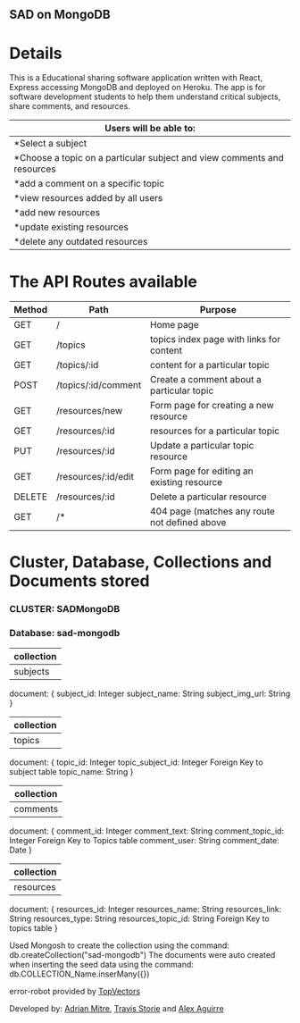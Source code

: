 ## SAD on MongoDB

# Details
This is a Educational sharing  software application written with React, Express accessing MongoDB and deployed on Heroku.
The app is for software development students to help them understand critical subjects, share comments, and resources. 

|Users will be able to:|
|----------------------|
| *Select a subject |
| *Choose a topic on a particular subject and view comments and resources |
| *add a comment on a specific topic |
| *view resources added by all users |
| *add new resources |
| *update existing resources |
| *delete any outdated resources |

# The API Routes available

|Method      |Path                     |Purpose |
|------------|-------------------------|---------------------------------------------|
|GET         |/                        |  Home page |
|GET         | /topics                 |   topics index page with links for content |
|GET         | /topics/:id             |   content for a particular topic |
|POST        | /topics/:id/comment     |   Create a comment about a particular topic |
|GET         | /resources/new          |   Form page for creating a new resource |
|GET         | /resources/:id          |   resources for a particular topic |
|PUT         | /resources/:id          |   Update a particular topic resource |
|GET         | /resources/:id/edit     |   Form page for editing an existing resource |
|DELETE      | /resources/:id          |   Delete a particular resource |
|GET         | /*                      |   404 page (matches any route not defined above |

#  Cluster, Database, Collections  and Documents stored
### CLUSTER: SADMongoDB
### Database: sad-mongodb

|collection|
|--------------------|
|subjects|

document: { 
subject_id: Integer
    subject_name: String
    subject_img_url: String 
}


|collection|
|----------|
| topics |

document: {
    topic_id: Integer
    topic_subject_id: Integer Foreign Key to subject table
    topic_name: String
}


|collection|
|----------|
|comments|

document: {
    comment_id: Integer
    comment_text: String
    comment_topic_id: Integer Foreign Key to Topics table
    comment_user: String
    comment_date: Date
}


|collection|
|----------|
|resources|

document: {
    resources_id: Integer
    resources_name: String
    resources_link: String
    resources_type: String
    resources_topic_id: String Foreign Key to topics table
}

Used Mongosh to create the collection using the command: db.createCollection("sad-mongodb")
The documents were auto created when inserting the seed data using the command: db.COLLECTION_Name.inserMany({})

error-robot provided by [TopVectors](https://www.istockphoto.com/portfolio/TopVectors?mediatype=illustration)

Developed by: [Adrian Mitre](https://github.com/Torinox89), [Travis Storie](https://github.com/TDub25) and [Alex Aguirre](https://github.com/AlexAguirre70)
